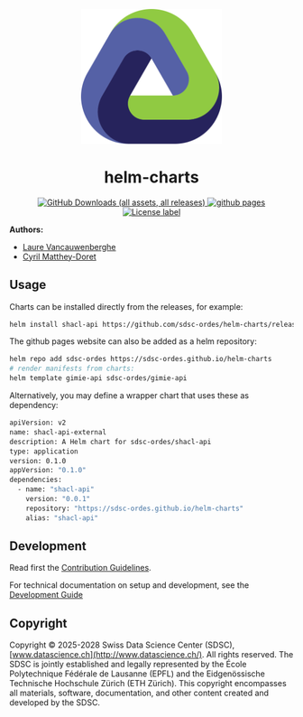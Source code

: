 <p align="center">
  <img src="./docs/assets/logo.svg" alt="project logo" width="250">
</p>

<h1 align="center">
  helm-charts
</h1>
<p align="center">
</p>
<p align="center">
  <a href="https://github.com/sdsc-ordes/helm-charts/releases">
    <img alt="GitHub Downloads (all assets, all releases)" src="https://img.shields.io/github/downloads/sdsc-ordes/helm-charts/total">
  </a>
  <a href="https://sdsc-ordes.github.io/helm-charts">
    <img alt="github pages" src="https://img.shields.io/website?url=https%3A%2F%2Fsdsc-ordes.github.io%2Fhelm-charts">
  </a>
  <a href="http://www.apache.org/licenses/LICENSE-2.0.html">
    <img src="https://img.shields.io/badge/License-Apache2.0-blue.svg?" alt="License label" />
  </a>
</p>

**Authors:**

- [Laure Vancauwenberghe](mailto:laure.vancauwenberghe@epfl.ch)
- [Cyril Matthey-Doret](mailto:cyril.matthey-doret@epfl.ch)


## Usage

Charts can be installed directly from the releases, for example:

```sh
helm install shacl-api https://github.com/sdsc-ordes/helm-charts/releases/download/shacl-api-0.0.2/shacl-api-0.0.2.tgz
```

The github pages website can also be added as a helm repository:

```sh
helm repo add sdsc-ordes https://sdsc-ordes.github.io/helm-charts
# render manifests from charts:
helm template gimie-api sdsc-ordes/gimie-api
```

Alternatively, you may define a wrapper chart that uses these as dependency:

```sh
apiVersion: v2
name: shacl-api-external
description: A Helm chart for sdsc-ordes/shacl-api
type: application
version: 0.1.0
appVersion: "0.1.0"
dependencies:
  - name: "shacl-api"
    version: "0.0.1"
    repository: "https://sdsc-ordes.github.io/helm-charts"
    alias: "shacl-api"
```

## Development

Read first the [Contribution Guidelines](/CONTRIBUTING.md).

For technical documentation on setup and development, see the
[Development Guide](docs/development-guide.md)

## Copyright

Copyright © 2025-2028 Swiss Data Science Center (SDSC),
[www.datascience.ch](http://www.datascience.ch/). All rights reserved. The SDSC
is jointly established and legally represented by the École Polytechnique
Fédérale de Lausanne (EPFL) and the Eidgenössische Technische Hochschule Zürich
(ETH Zürich). This copyright encompasses all materials, software, documentation,
and other content created and developed by the SDSC.
